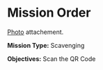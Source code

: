 # Mission Order

[Photo](nextgen.jpg) attachement.

**Mission Type:** Scavenging

**Objectives:** Scan the QR Code
